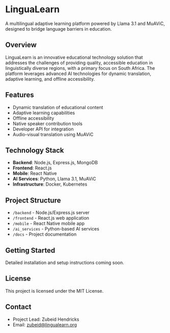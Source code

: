 # LinguaLearn

A multilingual adaptive learning platform powered by Llama 3.1 and MuAViC, designed to bridge language barriers in education.

## Overview

LinguaLearn is an innovative educational technology solution that addresses the challenges of providing quality, accessible education in linguistically diverse regions, with a primary focus on South Africa. The platform leverages advanced AI technologies for dynamic translation, adaptive learning, and offline accessibility.

## Features

- Dynamic translation of educational content
- Adaptive learning capabilities
- Offline accessibility
- Native speaker contribution tools
- Developer API for integration
- Audio-visual translation using MuAViC

## Technology Stack

- **Backend**: Node.js, Express.js, MongoDB
- **Frontend**: React.js
- **Mobile**: React Native
- **AI Services**: Python, Llama 3.1, MuAViC
- **Infrastructure**: Docker, Kubernetes

## Project Structure

- `/backend` - Node.js/Express.js server
- `/frontend` - React.js web application
- `/mobile` - React Native mobile app
- `/ai_services` - Python-based AI services
- `/docs` - Project documentation

## Getting Started

Detailed installation and setup instructions coming soon.

## License

This project is licensed under the MIT License.

## Contact

- Project Lead: Zubeid Hendricks
- Email: zubeid@lingualearn.org